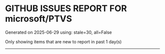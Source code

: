 
# GITHUB ISSUES REPORT FOR microsoft/PTVS


Generated on 2025-06-29 using: stale=30, all=False


Only showing items that are new to report in past 1 day(s)


---




















